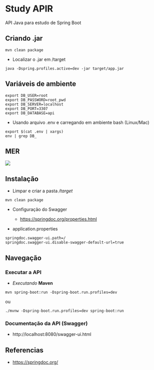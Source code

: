 # Study APIR

API Java para estudo de Spring Boot

## Criando .jar

```
mvn clean package
```

- Localizar o .jar em /target

```
java -Dspring.profiles.active=dev -jar target/app.jar
```

## Variáveis de ambiente

```
export DB_USER=root
export DB_PASSWORD=root_pwd
export DB_SERVER=localhost
export DB_PORT=3307
export DB_DATABASE=api
```

- Usando arquivo .env e carregando em ambiente bash (Linux/Mac)

```
export $(cat .env | xargs)
env | grep DB_
```

## MER

![](assets/images/mer.png)

## Instalação

- Limpar e criar a pasta _/target_

```
mvn clean package
```

- Configuração do Swagger

  - https://springdoc.org/properties.html

* application.properties

```
springdoc.swagger-ui.path=/
springdoc.swagger-ui.disable-swagger-default-url=true
```

## Navegação

### Executar a API

- _Executando_ **Maven**

```
mvn spring-boot:run -Dspring-boot.run.profiles=dev
```

ou

```
./mvnw -Dspring-boot.run.profiles=dev spring-boot:run
```

### Documentação da API (Swagger)

- http://localhost:8080/swagger-ui.html

## Referencias

- https://springdoc.org/
